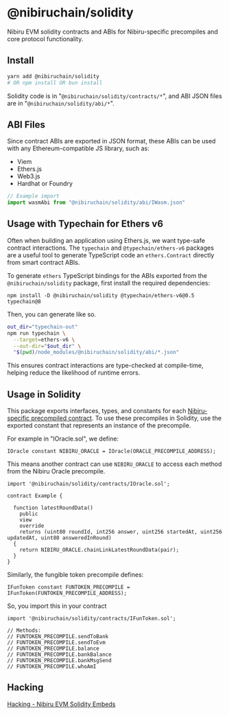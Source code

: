 # @nibiruchain/solidity

Nibiru EVM solidity contracts and ABIs for Nibiru-specific precompiles and core protocol functionality.

## Install

```bash
yarn add @nibiruchain/solidity
# OR npm install OR bun install
```

Solidity code is in "`@nibiruchain/solidity/contracts/*`", and 
ABI JSON files are in "`@nibiruchain/solidity/abi/*`".

## ABI Files 

Since contract ABIs are exported in JSON format, these ABIs can be used with any
Ethereum-compatible JS library, such as:
- Viem
- Ethers.js
- Web3.js
- Hardhat or Foundry

```ts
// Example import
import wasmAbi from "@nibiruchain/solidity/abi/IWasm.json"
```

## Usage with Typechain for Ethers v6

Often when building an application using Ethers.js, we want type-safe contract
interactions. The `typechain` and `@typechain/ethers-v6` packages are a useful
tool to generate TypeScript code an `ethers.Contract` directly from smart
contract ABIs.

To generate `ethers` TypeScript bindings for the ABIs exported from
the `@nibiruchain/solidity` package, first install the required dependencies:
```
npm install -D @nibiruchain/solidity @typechain/ethers-v6@0.5 typechain@8
```

Then, you can generate like so.
```bash
out_dir="typechain-out"
npm run typechain \
  --target=ethers-v6 \
  --out-dir="$out_dir" \
  "$(pwd)/node_modules/@nibiruchain/solidity/abi/*.json" 
```

This ensures contract interactions are type-checked at compile-time, helping reduce the likelihood of runtime errors.

## Usage in Solidity

This package exports interfaces, types, and constants for each [Nibiru-specific
precompiled contract](https://nibiru.fi/docs/evm/precompiles/nibiru.html). To use these precompiles in Solidity, use the exported constant that represents an instance of the precompile. 

For example in "IOracle.sol", we define:
```solidity
IOracle constant NIBIRU_ORACLE = IOracle(ORACLE_PRECOMPILE_ADDRESS);
```

This means another contract can use `NIBIRU_ORACLE` to access each method from
the Nibiru Oracle precompile.
```solidity
import '@nibiruchain/solidity/contracts/IOracle.sol';

contract Example {

  function latestRoundData()
    public
    view
    override
    returns (uint80 roundId, int256 answer, uint256 startedAt, uint256 updatedAt, uint80 answeredInRound)
  {
    return NIBIRU_ORACLE.chainLinkLatestRoundData(pair);
  }
}
```

Similarly, the fungible token precompile defines:
```
IFunToken constant FUNTOKEN_PRECOMPILE = IFunToken(FUNTOKEN_PRECOMPILE_ADDRESS);
```
So, you import this in your contract 
```solidity
import '@nibiruchain/solidity/contracts/IFunToken.sol';

// Methods:
// FUNTOKEN_PRECOMPILE.sendToBank
// FUNTOKEN_PRECOMPILE.sendToEvm
// FUNTOKEN_PRECOMPILE.balance
// FUNTOKEN_PRECOMPILE.bankBalance
// FUNTOKEN_PRECOMPILE.bankMsgSend
// FUNTOKEN_PRECOMPILE.whoAmI
```

## Hacking

[Hacking - Nibiru EVM Solidity Embeds](./HACKING.md)
